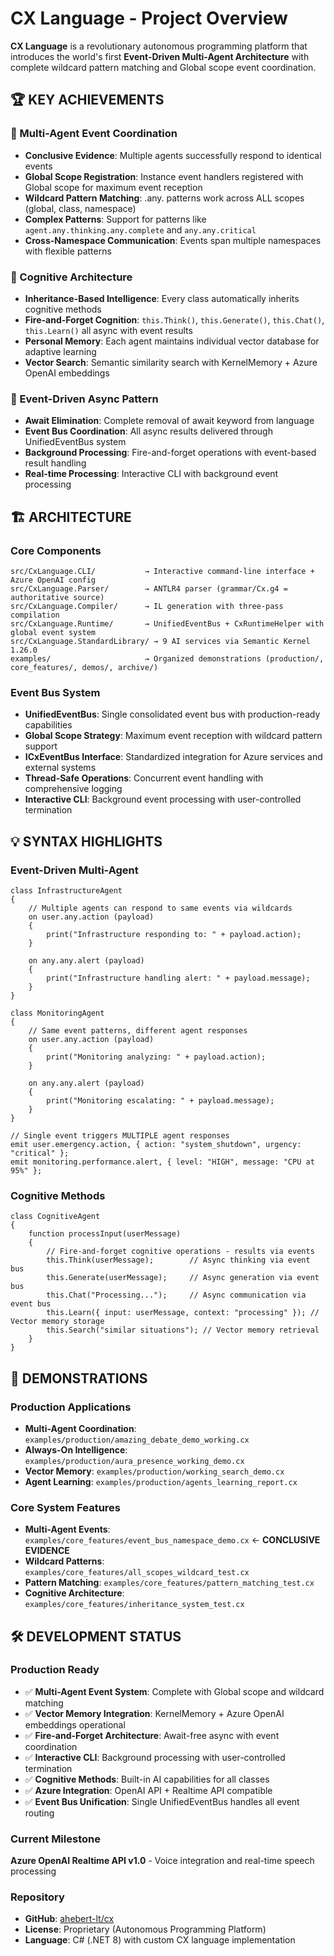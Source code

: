 # CX Language - Project Overview

**CX Language** is a revolutionary autonomous programming platform that introduces the world's first **Event-Driven Multi-Agent Architecture** with complete wildcard pattern matching and Global scope event coordination.

## 🏆 **KEY ACHIEVEMENTS**

### **🎯 Multi-Agent Event Coordination**
- **Conclusive Evidence**: Multiple agents successfully respond to identical events
- **Global Scope Registration**: Instance event handlers registered with Global scope for maximum event reception
- **Wildcard Pattern Matching**: .any. patterns work across ALL scopes (global, class, namespace)
- **Complex Patterns**: Support for patterns like `agent.any.thinking.any.complete` and `any.any.critical`
- **Cross-Namespace Communication**: Events span multiple namespaces with flexible patterns

### **🧠 Cognitive Architecture**
- **Inheritance-Based Intelligence**: Every class automatically inherits cognitive methods
- **Fire-and-Forget Cognition**: `this.Think()`, `this.Generate()`, `this.Chat()`, `this.Learn()` all async with event results
- **Personal Memory**: Each agent maintains individual vector database for adaptive learning
- **Vector Search**: Semantic similarity search with KernelMemory + Azure OpenAI embeddings

### **🚀 Event-Driven Async Pattern**
- **Await Elimination**: Complete removal of await keyword from language
- **Event Bus Coordination**: All async results delivered through UnifiedEventBus system
- **Background Processing**: Fire-and-forget operations with event-based result handling
- **Real-time Processing**: Interactive CLI with background event processing

## 🏗️ **ARCHITECTURE**

### **Core Components**
```
src/CxLanguage.CLI/           → Interactive command-line interface + Azure OpenAI config
src/CxLanguage.Parser/        → ANTLR4 parser (grammar/Cx.g4 = authoritative source)
src/CxLanguage.Compiler/      → IL generation with three-pass compilation
src/CxLanguage.Runtime/       → UnifiedEventBus + CxRuntimeHelper with global event system
src/CxLanguage.StandardLibrary/ → 9 AI services via Semantic Kernel 1.26.0
examples/                     → Organized demonstrations (production/, core_features/, demos/, archive/)
```

### **Event Bus System**
- **UnifiedEventBus**: Single consolidated event bus with production-ready capabilities
- **Global Scope Strategy**: Maximum event reception with wildcard pattern support
- **ICxEventBus Interface**: Standardized integration for Azure services and external systems
- **Thread-Safe Operations**: Concurrent event handling with comprehensive logging
- **Interactive CLI**: Background event processing with user-controlled termination

## 💡 **SYNTAX HIGHLIGHTS**

### **Event-Driven Multi-Agent**
```cx
class InfrastructureAgent 
{
    // Multiple agents can respond to same events via wildcards
    on user.any.action (payload) 
    {
        print("Infrastructure responding to: " + payload.action);
    }
    
    on any.any.alert (payload) 
    {
        print("Infrastructure handling alert: " + payload.message);
    }
}

class MonitoringAgent 
{
    // Same event patterns, different agent responses
    on user.any.action (payload) 
    {
        print("Monitoring analyzing: " + payload.action);
    }
    
    on any.any.alert (payload) 
    {
        print("Monitoring escalating: " + payload.message);
    }
}

// Single event triggers MULTIPLE agent responses
emit user.emergency.action, { action: "system_shutdown", urgency: "critical" };
emit monitoring.performance.alert, { level: "HIGH", message: "CPU at 95%" };
```

### **Cognitive Methods**
```cx
class CognitiveAgent 
{
    function processInput(userMessage)
    {
        // Fire-and-forget cognitive operations - results via events
        this.Think(userMessage);        // Async thinking via event bus
        this.Generate(userMessage);     // Async generation via event bus
        this.Chat("Processing...");     // Async communication via event bus
        this.Learn({ input: userMessage, context: "processing" }); // Vector memory storage
        this.Search("similar situations"); // Vector memory retrieval
    }
}
```

## 🎪 **DEMONSTRATIONS**

### **Production Applications**
- **Multi-Agent Coordination**: `examples/production/amazing_debate_demo_working.cx`
- **Always-On Intelligence**: `examples/production/aura_presence_working_demo.cx` 
- **Vector Memory**: `examples/production/working_search_demo.cx`
- **Agent Learning**: `examples/production/agents_learning_report.cx`

### **Core System Features**
- **Multi-Agent Events**: `examples/core_features/event_bus_namespace_demo.cx` ← **CONCLUSIVE EVIDENCE**
- **Wildcard Patterns**: `examples/core_features/all_scopes_wildcard_test.cx`
- **Pattern Matching**: `examples/core_features/pattern_matching_test.cx`
- **Cognitive Architecture**: `examples/core_features/inheritance_system_test.cx`

## 🛠️ **DEVELOPMENT STATUS**

### **Production Ready**
- ✅ **Multi-Agent Event System**: Complete with Global scope and wildcard matching
- ✅ **Vector Memory Integration**: KernelMemory + Azure OpenAI embeddings operational  
- ✅ **Fire-and-Forget Architecture**: Await-free async with event coordination
- ✅ **Interactive CLI**: Background processing with user-controlled termination
- ✅ **Cognitive Methods**: Built-in AI capabilities for all classes
- ✅ **Azure Integration**: OpenAI API + Realtime API compatible
- ✅ **Event Bus Unification**: Single UnifiedEventBus handles all event routing

### **Current Milestone**
**Azure OpenAI Realtime API v1.0** - Voice integration and real-time speech processing

### **Repository**
- **GitHub**: [ahebert-lt/cx](https://github.com/ahebert-lt/cx)
- **License**: Proprietary (Autonomous Programming Platform)
- **Language**: C# (.NET 8) with custom CX language implementation
